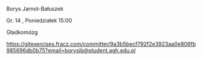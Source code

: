 Borys Jarnot-Bałuszek

Gr. 14 , Poniedziałek 15:00

Gładkomózg

https://gitexercises.fracz.com/committer/9a3b5becf792f2e3923aa0e806fb985696db0b75?email=borysjb@student.agh.edu.pl
